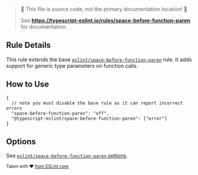 > 🛑 This file is source code, not the primary documentation location! 🛑
>
> See **https://typescript-eslint.io/rules/space-before-function-paren** for documentation.

## Rule Details

This rule extends the base [`eslint/space-before-function-paren`](https://eslint.org/docs/rules/space-before-function-paren) rule.
It adds support for generic type parameters on function calls.

## How to Use

```jsonc
{
  // note you must disable the base rule as it can report incorrect errors
  "space-before-function-paren": "off",
  "@typescript-eslint/space-before-function-paren": ["error"]
}
```

## Options

See [`eslint/space-before-function-paren` options](https://eslint.org/docs/rules/space-before-function-paren#options).

<sup>

Taken with ❤️ [from ESLint core](https://github.com/eslint/eslint/blob/main/docs/rules/space-before-function-paren.md)

</sup>
